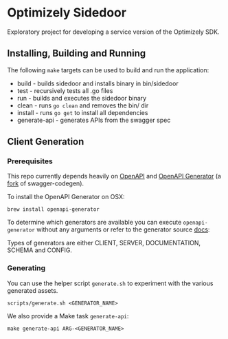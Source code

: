 # Optimizely Sidedoor
Exploratory project for developing a service version of the Optimizely SDK.

## Installing, Building and Running
The following `make` targets can be used to build and run the application:
* build - builds sidedoor and installs binary in bin/sidedoor
* test - recursively tests all .go files
* run - builds and executes the sidedoor binary
* clean - runs `go clean` and removes the bin/ dir
* install - runs `go get` to install all dependencies
* generate-api - generates APIs from the swagger spec


## Client Generation

### Prerequisites
This repo currently depends heavily on [OpenAPI](https://swagger.io/specification/) and [OpenAPI Generator](https://github.com/openapitools/openapi-generator) (a [fork](https://github.com/OpenAPITools/openapi-generator/blob/master/docs/migration-from-swagger-codegen.md) of swagger-codegen).

To install the OpenAPI Generator on OSX:
```
brew install openapi-generator
```

To determine which generators are available you can execute `openapi-generator` without any arguments or refer to the generator source [docs](https://github.com/OpenAPITools/openapi-generator/blob/master/docs/generators/README.md):

Types of generators are either CLIENT, SERVER, DOCUMENTATION, SCHEMA and CONFIG.

### Generating
You can use the helper script `generate.sh` to experiment with the various generated assets.
```
scripts/generate.sh <GENERATOR_NAME>
```

We also provide a Make task `generate-api`:
```
make generate-api ARG-<GENERATOR_NAME>
```
